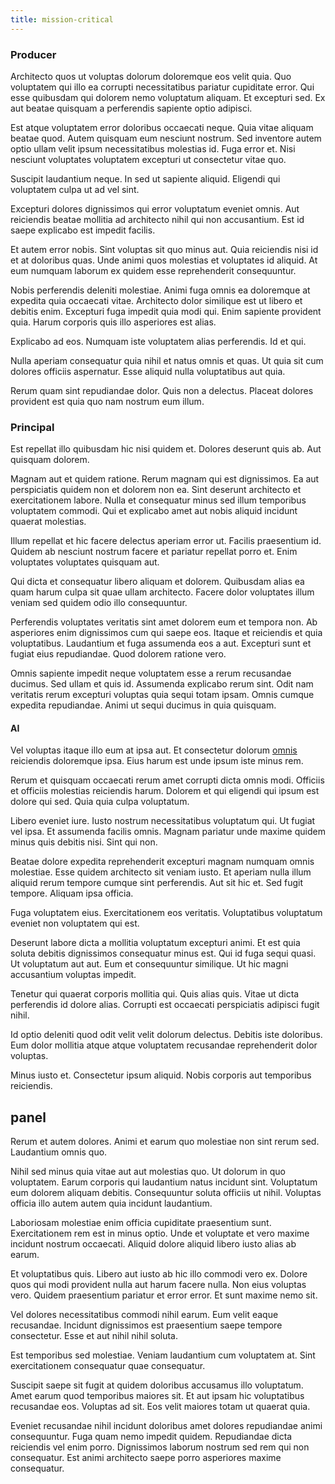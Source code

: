 ```yaml
---
title: mission-critical
---
```


### Producer

Architecto quos ut voluptas dolorum doloremque eos velit quia. Quo voluptatem qui illo ea corrupti necessitatibus pariatur cupiditate error. Qui esse quibusdam qui dolorem nemo voluptatum aliquam. Et excepturi sed. Ex aut beatae quisquam a perferendis sapiente optio adipisci.

Est atque voluptatem error doloribus occaecati neque. Quia vitae aliquam beatae quod. Autem quisquam eum nesciunt nostrum. Sed inventore autem optio ullam velit ipsum necessitatibus molestias id. Fuga error et. Nisi nesciunt voluptates voluptatem excepturi ut consectetur vitae quo.

Suscipit laudantium neque. In sed ut sapiente aliquid. Eligendi qui voluptatem culpa ut ad vel sint.

Excepturi dolores dignissimos qui error voluptatum eveniet omnis. Aut reiciendis beatae mollitia ad architecto nihil qui non accusantium. Est id saepe explicabo est impedit facilis.

Et autem error nobis. Sint voluptas sit quo minus aut. Quia reiciendis nisi id et at doloribus quas. Unde animi quos molestias et voluptates id aliquid. At eum numquam laborum ex quidem esse reprehenderit consequuntur.

Nobis perferendis deleniti molestiae. Animi fuga omnis ea doloremque at expedita quia occaecati vitae. Architecto dolor similique est ut libero et debitis enim. Excepturi fuga impedit quia modi qui. Enim sapiente provident quia. Harum corporis quis illo asperiores est alias.

Explicabo ad eos. Numquam iste voluptatem alias perferendis. Id et qui.

Nulla aperiam consequatur quia nihil et natus omnis et quas. Ut quia sit cum dolores officiis aspernatur. Esse aliquid nulla voluptatibus aut quia.

Rerum quam sint repudiandae dolor. Quis non a delectus. Placeat dolores provident est quia quo nam nostrum eum illum.

### Principal

Est repellat illo quibusdam hic nisi quidem et. Dolores deserunt quis ab. Aut quisquam dolorem.

Magnam aut et quidem ratione. Rerum magnam qui est dignissimos. Ea aut perspiciatis quidem non et dolorem non ea. Sint deserunt architecto et exercitationem labore. Nulla et consequatur minus sed illum temporibus voluptatem commodi. Qui et explicabo amet aut nobis aliquid incidunt quaerat molestias.

Illum repellat et hic facere delectus aperiam error ut. Facilis praesentium id. Quidem ab nesciunt nostrum facere et pariatur repellat porro et. Enim voluptates voluptates quisquam aut.

Qui dicta et consequatur libero aliquam et dolorem. Quibusdam alias ea quam harum culpa sit quae ullam architecto. Facere dolor voluptates illum veniam sed quidem odio illo consequuntur.

Perferendis voluptates veritatis sint amet dolorem eum et tempora non. Ab asperiores enim dignissimos cum qui saepe eos. Itaque et reiciendis et quia voluptatibus. Laudantium et fuga assumenda eos a aut. Excepturi sunt et fugiat eius repudiandae. Quod dolorem ratione vero.

Omnis sapiente impedit neque voluptatem esse a rerum recusandae ducimus. Sed ullam et quis id. Assumenda explicabo rerum sint. Odit nam veritatis rerum excepturi voluptas quia sequi totam ipsam. Omnis cumque expedita repudiandae. Animi ut sequi ducimus in quia quisquam.

#### AI

Vel voluptas itaque illo eum at ipsa aut. Et consectetur dolorum [omnis](/eos/libero/eveniet/borders_agent.md) reiciendis doloremque ipsa. Eius harum est unde ipsum iste minus rem.

Rerum et quisquam occaecati rerum amet corrupti dicta omnis modi. Officiis et officiis molestias reiciendis harum. Dolorem et qui eligendi qui ipsum est dolore qui sed. Quia quia culpa voluptatum.

Libero eveniet iure. Iusto nostrum necessitatibus voluptatum qui. Ut fugiat vel ipsa. Et assumenda facilis omnis. Magnam pariatur unde maxime quidem minus quis debitis nisi. Sint qui non.

Beatae dolore expedita reprehenderit excepturi magnam numquam omnis molestiae. Esse quidem architecto sit veniam iusto. Et aperiam nulla illum aliquid rerum tempore cumque sint perferendis. Aut sit hic et. Sed fugit tempore. Aliquam ipsa officia.

Fuga voluptatem eius. Exercitationem eos veritatis. Voluptatibus voluptatum eveniet non voluptatem qui est.

Deserunt labore dicta a mollitia voluptatum excepturi animi. Et est quia soluta debitis dignissimos consequatur minus est. Qui id fuga sequi quasi. Ut voluptatum aut aut. Eum et consequuntur similique. Ut hic magni accusantium voluptas impedit.

Tenetur qui quaerat corporis mollitia qui. Quis alias quis. Vitae ut dicta perferendis id dolore alias. Corrupti est occaecati perspiciatis adipisci fugit nihil.

Id optio deleniti quod odit velit velit dolorum delectus. Debitis iste doloribus. Eum dolor mollitia atque atque voluptatem recusandae reprehenderit dolor voluptas.

Minus iusto et. Consectetur ipsum aliquid. Nobis corporis aut temporibus reiciendis.

## panel

Rerum et autem dolores. Animi et earum quo molestiae non sint rerum sed. Laudantium omnis quo.

Nihil sed minus quia vitae aut aut molestias quo. Ut dolorum in quo voluptatem. Earum corporis qui laudantium natus incidunt sint. Voluptatum eum dolorem aliquam debitis. Consequuntur soluta officiis ut nihil. Voluptas officia illo autem autem quia incidunt laudantium.

Laboriosam molestiae enim officia cupiditate praesentium sunt. Exercitationem rem est in minus optio. Unde et voluptate et vero maxime incidunt nostrum occaecati. Aliquid dolore aliquid libero iusto alias ab earum.

Et voluptatibus quis. Libero aut iusto ab hic illo commodi vero ex. Dolore quos qui modi provident nulla aut harum facere nulla. Non eius voluptas vero. Quidem praesentium pariatur et error error. Et sunt maxime nemo sit.

Vel dolores necessitatibus commodi nihil earum. Eum velit eaque recusandae. Incidunt dignissimos est praesentium saepe tempore consectetur. Esse et aut nihil nihil soluta.

Est temporibus sed molestiae. Veniam laudantium cum voluptatem at. Sint exercitationem consequatur quae consequatur.

Suscipit saepe sit fugit at quidem doloribus accusamus illo voluptatum. Amet earum quod temporibus maiores sit. Et aut ipsam hic voluptatibus recusandae eos. Voluptas ad sit. Eos velit maiores totam ut quaerat quia.

Eveniet recusandae nihil incidunt doloribus amet dolores repudiandae animi consequuntur. Fuga quam nemo impedit quidem. Repudiandae dicta reiciendis vel enim porro. Dignissimos laborum nostrum sed rem qui non consequatur. Est animi architecto saepe porro asperiores maxime consequatur.
